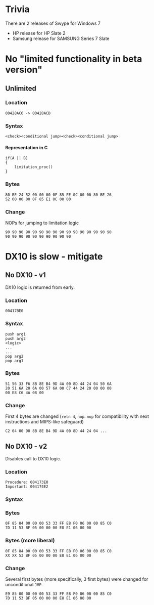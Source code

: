 # Trivia

There are 2 releases of Swype for Windows 7

* HP release for HP Slate 2
* Samsung release for SAMSUNG Series 7 Slate

# No "limited functionality in beta version"

## Unlimited

### Location

```
00428AC6 -> 00428ACD
```

### Syntax

```
<check><conditional jump><check><conditional jump>
```

#### Representation in C 

```
if(A || B) 
{
    limitation_proc()
}
```

### Bytes

```
80 BE 24 52 00 00 00 0F 85 EE 0C 00 00 80 BE 26
52 00 00 00 0F 85 E1 0C 00 00
```

### Change

NOPs for jumping to limitation logic

```
90 90 90 90 90 90 90 90 90 90 90 90 90 90 90 90
90 90 90 90 90 90 90 90 90 90
```

# DX10 is slow - mitigate

## No DX10 - v1

DX10 logic is returned from early.

### Location

```
00417BE0
```

### Syntax

```
push arg1
push arg2
<logic>
...
...
pop arg2
pop arg1
```

### Bytes

```
51 56 33 F6 8B 8E B4 9D 4A 00 8D 44 24 04 50 6A
20 51 6A 20 6A 00 57 6A 00 C7 44 24 20 00 00 00
00 E8 C6 4A 08 00
```

### Change

First 4 bytes are changed (`retn 4`, `nop`. `nop` for compatibility with next instructions and MIPS-like safeguard)

```
C2 04 00 90 8B 8E B4 9D 4A 00 8D 44 24 04 ...
```

## No DX10 - v2

Disables call to DX10 logic.

### Location

```
Procedure: 004173E0
Important: 004174E2
```

### Syntax

<distant JNE><call-1><short JGE><call-2>

### Bytes

```
0F 85 84 00 00 00 53 33 FF E8 F0 06 00 00 85 C0
7D 11 53 BF 05 00 00 00 E8 E1 06 00 00
```

### Bytes (more liberal)


```
0F 85 84 00 00 00 53 33 FF E8 F0 06 00 00 85 C0
XX XX 53 BF 05 00 00 00 E8 E1 06 00 00
```

### Change

Several first bytes (more specifically, 3 first bytes) were changed for unconditional `JMP`.

```
E9 85 00 00 00 00 53 33 FF E8 F0 06 00 00 85 C0
7D 11 53 BF 05 00 00 00 E8 E1 06 00 00
```
